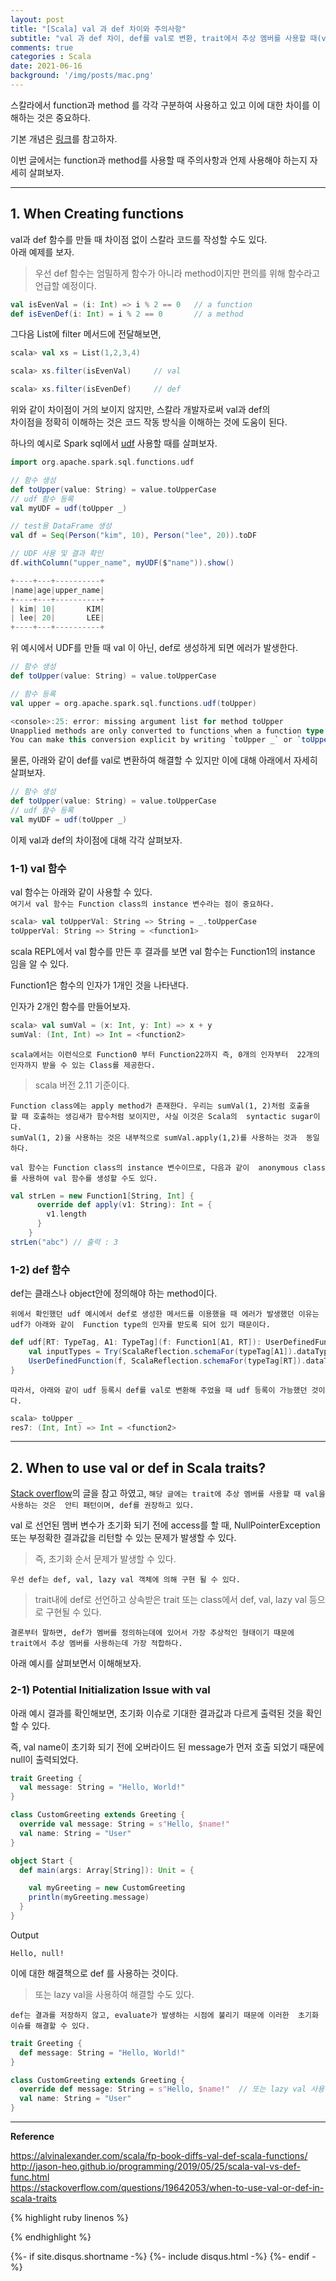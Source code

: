 ```yaml
---
layout: post
title: "[Scala] val 과 def 차이와 주의사항"
subtitle: "val 과 def 차이, def를 val로 변환, trait에서 추상 멤버를 사용할 때(val 사용시 초기화 이슈)"    
comments: true
categories : Scala
date: 2021-06-16
background: '/img/posts/mac.png'
---
```


스칼라에서 function과 method 를 각각 구분하여 사용하고 있고 이에 대한 
차이를 이해하는 것은 중요하다.   

기본 개념은 [링크](https://wonyong-jang.github.io/scala/2021/02/24/Scala.html)를 
참고하자.   

이번 글에서는 function과 method를 사용할 때 주의사항과 
언제 사용해야 하는지 자세히 살펴보자.   

- - - 

## 1. When Creating functions     

val과 def 함수를 만들 때 차이점 없이 스칼라 코드를 작성할 수도 있다.    
아래 예제를 보자.      

> 우선 def 함수는 엄밀하게 함수가 아니라 method이지만 편의를 위해 함수라고 언급할 예정이다.    

```scala 
val isEvenVal = (i: Int) => i % 2 == 0   // a function
def isEvenDef(i: Int) = i % 2 == 0       // a method
```

그다음 List에 filter 메서드에 전달해보면,   

```scala 
scala> val xs = List(1,2,3,4)

scala> xs.filter(isEvenVal)     // val

scala> xs.filter(isEvenDef)     // def
```    

위와 같이 차이점이 거의 보이지 않지만, 스칼라 개발자로써 val과 def의  
차이점을 정확히 이해하는 것은 코드 작동 방식을 이해하는 것에 도움이 된다.   

하나의 예시로 
Spark sql에서 [udf](https://jaceklaskowski.gitbooks.io/mastering-spark-sql/content/spark-sql-udfs.html) 
사용할 때를 살펴보자.   

```scala
import org.apache.spark.sql.functions.udf

// 함수 생성
def toUpper(value: String) = value.toUpperCase
// udf 함수 등록
val myUDF = udf(toUpper _)

// test용 DataFrame 생성  
val df = Seq(Person("kim", 10), Person("lee", 20)).toDF

// UDF 사용 및 결과 확인 
df.withColumn("upper_name", myUDF($"name")).show()

+----+---+----------+
|name|age|upper_name|
+----+---+----------+
| kim| 10|       KIM|
| lee| 20|       LEE|
+----+---+----------+
```

위 예시에서 UDF를 만들 때 val 이 아닌, def로 생성하게 되면 에러가 발생한다.   

```scala
// 함수 생성
def toUpper(value: String) = value.toUpperCase

// 함수 등록
val upper = org.apache.spark.sql.functions.udf(toUpper)

<console>:25: error: missing argument list for method toUpper
Unapplied methods are only converted to functions when a function type is expected.
You can make this conversion explicit by writing `toUpper _` or `toUpper(_)` instead of `toUpper`.
```

물론, 아래와 같이 def를 val로 변환하여 해결할 수 있지만 
이에 대해 아래에서 자세히 살펴보자.   


```scala
// 함수 생성
def toUpper(value: String) = value.toUpperCase
// udf 함수 등록
val myUDF = udf(toUpper _)
```

이제 val과 def의 차이점에 대해 각각 살펴보자.   

### 1-1) val 함수     

val 함수는 아래와 같이 사용할 수 있다.   
`여기서 val 함수는 Function class의 instance 변수라는 점이 중요하다.`   

```scala 
scala> val toUpperVal: String => String = _.toUpperCase
toUpperVal: String => String = <function1>    
```

scala REPL에서 val 함수를 만든 후 결과를 보면 val 함수는 Function1의 
instance 임을 알 수 있다.   

Function1은 함수의 인자가 1개인 것을 나타낸다.   

인자가 2개인 함수를 만들어보자.   

```scala 
scala> val sumVal = (x: Int, y: Int) => x + y
sumVal: (Int, Int) => Int = <function2>   
```

`scala에서는 이런식으로 Function0 부터 Function22까지 즉, 0개의 인자부터 
22개의 인자까지 받을 수 있는 Class를 제공한다.`   

> scala 버전 2.11 기준이다.   

`Function class에는 apply method가 존재한다. 우리는 sumVal(1, 2)처럼 호출을 
할 때 호출하는 생김새가 함수처럼 보이지만, 사실 이것은 Scala의 
syntactic sugar이다.`    
`sumVal(1, 2)을 사용하는 것은 내부적으로 sumVal.apply(1,2)를 사용하는 것과 
동일하다.`    

`val 함수는 Function class의 instance 변수이므로, 다음과 같이 
anonymous class를 사용하여 val 함수를 생성할 수도 있다.`     

```scala   
val strLen = new Function1[String, Int] {
      override def apply(v1: String): Int = {
        v1.length
      }
    }
strLen("abc") // 출력 : 3
```

### 1-2) def 함수    

def는 클래스나 object안에 정의해야 하는 method이다.   

`위에서 확인했던 udf 예시에서 def로 생성한 메서드를 이용했을 때 에러가 발생했던 이유는 udf가 아래와 같이 
Function type의 인자를 받도록 되어 있기 때문이다.`   

```scala
def udf[RT: TypeTag, A1: TypeTag](f: Function1[A1, RT]): UserDefinedFunction = {
    val inputTypes = Try(ScalaReflection.schemaFor(typeTag[A1]).dataType :: Nil).toOption
    UserDefinedFunction(f, ScalaReflection.schemaFor(typeTag[RT]).dataType, inputTypes)
}
```

`따라서, 아래와 같이 udf 등록시 def를 val로 변환해 주었을 때 udf 등록이 가능했던 것이다.`       

```scala
scala> toUpper _
res7: (Int, Int) => Int = <function2>
```

- - - 

## 2. When to use val or def in Scala traits?   

[Stack overflow](https://stackoverflow.com/questions/19642053/when-to-use-val-or-def-in-scala-traits)의 
글을 참고 하였고, `해당 글에는 trait에 추상 멤버를 사용할 때 val을 사용하는 것은 
안티 패턴이며, def를 권장하고 있다.`        

val 로 선언된 멤버 변수가 초기화 되기 전에 access를 할 때, NullPointerException 또는 부정확한 결과값을 
리턴할 수 있는 문제가 발생할 수 있다.   

> 즉, 초기화 순서 문제가 발생할 수 있다.   

`우선 def는 def, val, lazy val 객체에 의해 구현 될 수 있다.`        

> trait내에 def로 선언하고 상속받은 trait 또는 class에서 def, val, lazy val 등으로 
구현될 수 있다.   


`결론부터 말하면, def가 멤버를 정의하는데에 있어서 가장 추상적인 형태이기 때문에 
trait에서 추상 멤버를 사용하는데 가장 적합하다.`       

아래 예시를 살펴보면서 이해해보자.   

### 2-1) Potential Initialization Issue with val   

아래 예시 결과를 확인해보면, 초기화 이슈로 기대한 결과값과 다르게 
출력된 것을 확인할 수 있다.  

즉, val name이 초기화 되기 전에 오버라이드 된 message가 먼저 호출 되었기 때문에 
null이 출력되었다.   

```scala
trait Greeting {
  val message: String = "Hello, World!"
}

class CustomGreeting extends Greeting {
  override val message: String = s"Hello, $name!"
  val name: String = "User"
}

object Start {
  def main(args: Array[String]): Unit = {

    val myGreeting = new CustomGreeting
    println(myGreeting.message)
  }
}
```

Output

```
Hello, null!
```

이에 대한 해결책으로 def 를 사용하는 것이다.  

> 또는 lazy val을 사용하여 해결할 수도 있다.  

`def는 결과를 저장하지 않고, evaluate가 발생하는 시점에 불리기 때문에 이러한 
초기화 이슈를 해결할 수 있다.`   

```scala
trait Greeting {
  def message: String = "Hello, World!"
}

class CustomGreeting extends Greeting {
  override def message: String = s"Hello, $name!"  // 또는 lazy val 사용 
  val name: String = "User"
}
```





- - - 

**Reference**    

<https://alvinalexander.com/scala/fp-book-diffs-val-def-scala-functions/>   
<http://jason-heo.github.io/programming/2019/05/25/scala-val-vs-def-func.html>   
<https://stackoverflow.com/questions/19642053/when-to-use-val-or-def-in-scala-traits>   

{% highlight ruby linenos %}

{% endhighlight %}


{%- if site.disqus.shortname -%}
    {%- include disqus.html -%}
{%- endif -%}

